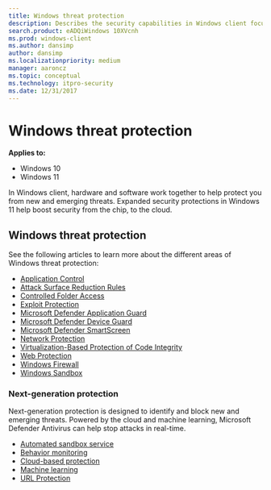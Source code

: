 ```yaml
---
title: Windows threat protection
description: Describes the security capabilities in Windows client focused on threat protection
search.product: eADQiWindows 10XVcnh
ms.prod: windows-client
ms.author: dansimp
author: dansimp
ms.localizationpriority: medium
manager: aaroncz
ms.topic: conceptual
ms.technology: itpro-security
ms.date: 12/31/2017
---
```


# Windows threat protection

**Applies to:**
- Windows 10
- Windows 11

In Windows client, hardware and software work together to help protect you from new and emerging threats. Expanded security protections in Windows 11 help boost security from the chip, to the cloud.  

## Windows threat protection

See the following articles to learn more about the different areas of Windows threat protection:

- [Application Control](/windows/security/threat-protection/windows-defender-application-control/windows-defender-application-control)
- [Attack Surface Reduction Rules](/microsoft-365/security/defender-endpoint/attack-surface-reduction)
- [Controlled Folder Access](/microsoft-365/security/defender-endpoint/controlled-folders)
- [Exploit Protection](/microsoft-365/security/defender-endpoint/exploit-protection)
- [Microsoft Defender Application Guard](/windows/security/threat-protection/microsoft-defender-application-guard/md-app-guard-overview)
- [Microsoft Defender Device Guard](device-guard/introduction-to-device-guard-virtualization-based-security-and-windows-defender-application-control.md)
- [Microsoft Defender SmartScreen](/windows/security/threat-protection/microsoft-defender-smartscreen/microsoft-defender-smartscreen-overview)
- [Network Protection](/microsoft-365/security/defender-endpoint/network-protection)
- [Virtualization-Based Protection of Code Integrity](/windows/security/threat-protection/device-guard/enable-virtualization-based-protection-of-code-integrity)
- [Web Protection](/microsoft-365/security/defender-endpoint/web-protection-overview)
- [Windows Firewall](windows-firewall/windows-firewall-with-advanced-security.md)
- [Windows Sandbox](/windows/security/threat-protection/windows-sandbox/windows-sandbox-overview)

### Next-generation protection
Next-generation protection is designed to identify and block new and emerging threats. Powered by the cloud and machine learning, Microsoft Defender Antivirus can help stop attacks in real-time. 

- [Automated sandbox service](/microsoft-365/security/defender-endpoint/configure-block-at-first-sight-microsoft-defender-antivirus)
- [Behavior monitoring](/microsoft-365/security/defender-endpoint/configure-real-time-protection-microsoft-defender-antivirus)
- [Cloud-based protection](/microsoft-365/security/defender-endpoint/configure-protection-features-microsoft-defender-antivirus)
- [Machine learning](/microsoft-365/security/defender-endpoint/cloud-protection-microsoft-defender-antivirus)
- [URL Protection](/microsoft-365/security/defender-endpoint/configure-network-connections-microsoft-defender-antivirus)
